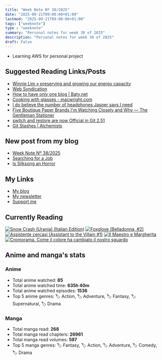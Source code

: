 ```yaml
---
title: "Week Note Nº 38/2025"
date: "2025-09-21T09:00:00+01:00"
lastmod: "2025-09-21T09:00:00+01:00"
tags: ["weeknote"]
type : "weeknote"
summary: "Personal notes for week 38 of 2025"
description: "Personal notes for week 38 of 2025"
draft: False
---
```


- Learning AWS for personal project

## Suggested Reading Links/Posts
- [Winnie Lim » preserving and growing our energy capacity](https://winnielim.org/journal/preserving-and-growing-our-energy-capacity/?utm_source=fundor333.com)
- [Web Syndication](https://www.burgeonlab.com/subscribe/?utm_source=fundor333.com)
- [How to have only one blog | Baty.net](https://baty.net/posts/2025/09/how-to-have-only-one-blog/?utm_source=fundor333.com)
- [Cooking with glasses - macwright.com](https://macwright.com/2025/09/21/cooking-with-glasses.html?utm_source=fundor333.com)
- [I do believe the number of headphones Jasper says I need](https://json.blog/2025/09/20/i-do-believe-the-number.html?utm_source=fundor333.com)
- [Five Boutique Paper Brands I'm Watching Closely and Why — The Gentleman Stationer](https://www.gentlemanstationer.com/blog/2025/9/20/five-boutique-paper-brands-im-watching-closely-and-why?utm_source=fundor333.com)
- [switch and restore are now Official in Git 2.51](https://nubecolectiva.com/comunidad/flyers/switch-restore-official-git/?utm_source=fundor333.com)
- [Git Stashes | Alchemists](https://alchemists.io/articles/git_stashes?utm_source=fundor333.com)
## New post from my blog
- [Week Note Nº 38/2025](https://fundor333.com/weeknotes/2025/38/?utm_source=fundor333.com)
- [Searching for a Job](https://fundor333.com/micro/2025/09/searching-for-a-job/?utm_source=fundor333.com)
- [Is Silksong an Horror](https://fundor333.com/micro/2025/09/is-silksong-an-horror-/?utm_source=fundor333.com)

## My Links
- [My blog](https://www.fundor333.com)
- [My newsletter](https://newsletter.digitaltearoom.com)
- [Support me](https://ko-fi.com/fundor333)

## Currently Reading
[![Snow Crash (Urania) (Italian Edition)](https://i.gr-assets.com/images/S/compressed.photo.goodreads.com/books/1718899658l/209061970._SX98_.jpg)](https://www.goodreads.com/review/show/7829844133?utm_medium=api&utm_source=rss)
[![Foxglove (Belladonna, #2)](https://i.gr-assets.com/images/S/compressed.photo.goodreads.com/books/1677904559l/74891101._SX98_.jpg)](https://www.goodreads.com/review/show/7800324980?utm_medium=api&utm_source=rss)
[![Assistente cercasi (Assistant to the Villain #1)](https://i.gr-assets.com/images/S/compressed.photo.goodreads.com/books/1712603576l/211060482._SX98_.jpg)](https://www.goodreads.com/review/show/7698115029?utm_medium=api&utm_source=rss)
[![Il Maestro e Margherita](https://i.gr-assets.com/images/S/compressed.photo.goodreads.com/books/1449182290l/28095021._SX98_.jpg)](https://www.goodreads.com/review/show/7613476820?utm_medium=api&utm_source=rss)
[![Cromorama. Come il colore ha cambiato il nostro sguardo](https://i.gr-assets.com/images/S/compressed.photo.goodreads.com/books/1505808761l/36266532._SX98_.jpg)](https://www.goodreads.com/review/show/5993206761?utm_medium=api&utm_source=rss)


## Anime and manga's stats

### **Anime**
- Total anime watched: **85**
- Total anime watched time: **635h 40m**
- Total anime watched episodes: **1536**
- Top 5 anime genres: 🏷️ Action, 🏷️ Adventure, 🏷️ Fantasy, 🏷️ Supernatural, 🏷️ Drama

### **Manga**
- Total manga read: **268**
- Total manga read chapters: **26961**
- Total manga read volumes: **597**
- Top 5 manga genres: 🏷️ Fantasy, 🏷️ Action, 🏷️ Adventure, 🏷️ Comedy, 🏷️ Drama
